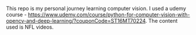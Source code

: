 This repo is my personal journey learning computer vision.
I used a udemy course - https://www.udemy.com/course/python-for-computer-vision-with-opencv-and-deep-learning/?couponCode=ST16MT70224.
The content used is NFL videos.
